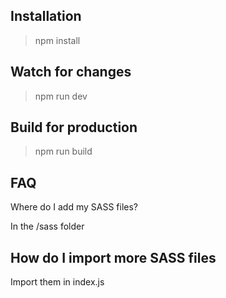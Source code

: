 ## Installation ##
> npm install

## Watch for changes ##
> npm run dev

## Build for production ##
> npm run build

## FAQ ##
Where do I add my SASS files?

In the /sass folder

## How do I import more SASS files ##

Import them in index.js
